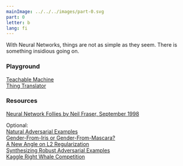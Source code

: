 ```yaml
---
mainImage: ../../../images/part-0.svg
part: 0
letter: b
lang: fi
---
```


<div class="content">

With Neural Networks, things are not as simple as they seem. There is something insidious going on. 

### Playground
[Teachable Machine](https://teachablemachine.withgoogle.com/)<br>
[Thing Translator](https://thing-translator.appspot.com/)

### Resources
[Neural Network Follies by Neil Fraser, September 1998 ](https://neil.fraser.name/writing/tank/)

Optional:<br>
[Natural Adversarial Examples](https://arxiv.org/pdf/1907.07174.pdf)<br>
[Gender-From-Iris or Gender-From-Mascara?](https://arxiv.org/pdf/1702.01304.pdf)<br>
[A New Angle on L2 Regularization](https://thomas-tanay.github.io/post--L2-regularization/)<br>
[Synthesizing Robust Adversarial Examples](https://arxiv.org/pdf/1707.07397.pdf)<br>
[Kaggle Right Whale Competition](https://felixlaumon.github.io/2015/01/08/kaggle-right-whale.html)<br>

</div>
